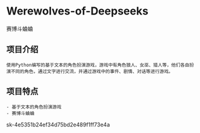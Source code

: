 # Werewolves-of-Deepseeks

赛博斗蛐蛐

## 项目介绍

    使用Python编写的基于文本的角色扮演游戏，游戏中有角色狼人、女巫、猎人等，他们各自扮演不同的角色，通过文字进行交流，并通过游戏中的事件、剧情、对话等进行游戏。

## 项目特点

    - 基于文本的角色扮演游戏
    - 赛博斗蛐蛐

sk-4e5351b24ef34d75bd2e489f1ff73e4a
